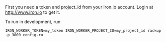 

First you need a token and project_id from your Iron.io account. Login at http://www.iron.io
to get it.

To run in development, run:

    IRON_WORKER_TOKEN=my_token IRON_WORKER_PROJECT_ID=my_project_id rackup -p 3000 config.ru


